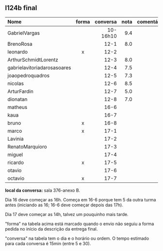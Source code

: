 ## l124b final

| Nome                        | forma | conversa | nota | comentários |
| :---                        | :---: |     ---: | ---: | :---        |
| GabrielVargas               |       | 10-16h10 |  9.4 |             |
| BrenoRosa                   |       | 12-1     |  8.0 |             |
| leonardo                    | x     | 12-2     |      |             |
| ArthurSchmidtLorentz        |       | 12-3     |  8.0 |             |
| gabrielavitoriadarosasoares |       | 12-4     |  7.5 |             |
| joaopedroquadros            |       | 12-5     |  7.3 |             |
| nicolas                     |       | 12-6     |  8.5 |             |
| ArturFardin                 |       | 12-7     |  5.0 |             |
| dionatan                    |       | 12-8     |  7.0 |             |
| matheus                     |       | 16-6     |      |             |
| kaua                        |       | 16-7     |      |             |
| bruno                       | x     | 16-8     |      |             |
| marco                       | x     | 17-1     |      |             |
| Lavinia                     |       | 17-2     |      |             |
| RenatoMarquioro             |       | 17-3     |      |             |
| miguel                      |       | 17-4     |      |             |
| ricardo                     | x     | 17-5     |      |             |
| otavio                      |       | 17-6     |      |             |
| octavio                     | x     | 17-7     |      |             |

**local da conversa:** sala 376-anexo B.

Dia 16 deve começar as 16h. Começa em 16-6 porque tem 5 da outra turma antes (iniciando as 16; 16-6 deve começar depois das 17h).

Dia 17 deve começar as 14h, talvez um pouquinho mais tarde.

"forma" na tabela acima está marcado quando o envio não seguiu a forma pedida no início da descrição da entrega final.

"conversa" na tabela tem o dia e o horário ou ordem. O tempo estimado para cada conversa é 15min (entre 5 e 30).

<!--
| Nome                        | forma | pediu | data  | comentários |
| :---                        | :---: |  ---: |  ---: | :---        |
| ArthurSchmidtLorentz        |       |   7.7 |       | t4:inicialização do tabuleiro furada ; mata último com primeiro de qqer linha            |
| BrenoRosa                   |       |   9.0 |       | t4: não mostra falta de jogada; força ordem na seleção; não mostra número de pontos; partida única; não mostra placar            |
| GabrielVargas               |       |   9.6 |   9.4 |             |
| gabrielavitoriadarosasoares |       |   8.0 |       | t4: não tem cores; força ordem; não casa linhas diferentes; partida única; não atualiza placar; não mostra placar; fim abrupto de partida           |
| joaopedroquadros            |       |   7.6 |       | t4: recordes duplicados; força ordem            |
| leonardo                    | x     |   7.0 |       | t3: não faz o que é pedido; t4: bem pouca coisa funciona            |
| marco                       | x     |   7.6 | 16,17 | t3: melhorou em relação ao anterior; t4: escores diferente do pedido, e duplicado            |
| Lavinia                     |       |       | 16,17t|             |
| nicolas                     |       |       | -fora |             |
| RenatoMarquioro             |       |       | 16    |             |
| ArturFardin                 |       |       | --    |             |
| dionatan                    |       |       | --    |             |
| miguel                      |       |       | 16,17 |             |
| ricardo                     | x     |       |       |             |
| otavio                      |       |       |       |             |
| kaua                        |       |       |       |             |
| octavio                     | x     |       |       |             |
| matheus                     |       |       |       |             |
-->

